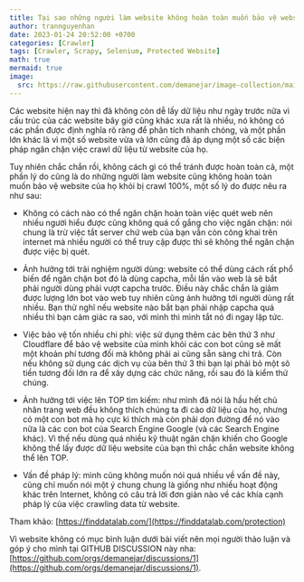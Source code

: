 ```yaml
---
title: Tại sao những người làm website không hoàn toàn muốn bảo vệ website của họ khỏi bị crawl?
author: trannguyenhan 
date: 2023-01-24 20:52:00 +0700
categories: [Crawler]
tags: [Crawler, Scrapy, Selenium, Protected Website]
math: true
mermaid: true
image:
  src: https://raw.githubusercontent.com/demanejar/image-collection/main/WelcomeSeriesCrawler/What-is-Web-Scraping-and-How-to-Use-It.png
---
```


Các website hiện nay thì đã không còn dễ lấy dữ liệu như ngày trước nữa vì cấu trúc của các website bây giờ cũng khác xưa rất là nhiều, nó không có các phần được định nghĩa rõ ràng để  phân tích nhanh chóng, và một phần lớn khác là vì một số website vừa và lớn cũng đã áp dụng một số các biện pháp ngăn chặn việc crawl dữ liệu từ website của họ. 

Tuy nhiên chắc chắn rồi, không cách gì có thể  tránh được hoàn toàn cả, một phần lý do cũng là do những người làm website cũng không hoàn toàn muốn bảo vệ website của họ khỏi bị crawl 100%, một số lý do được nêu ra như sau:

- Không có cách nào có thể ngăn chặn hoàn toàn việc quét web nên nhiều người hiểu được cũng không quá cố gắng cho việc ngăn chặn: nói chung là trừ việc tắt server chứ web của bạn vẫn còn công khai trên internet mà nhiều người có thể truy cập được thì sẽ không thể ngăn chặn được việc bị quét.

- Ảnh hưởng tới trải nghiệm người dùng: website có thể dùng cách rất phổ biến để ngăn chặn bot đó là dùng capcha, mỗi lần vào web là sẽ bắt phải người dùng phải vượt capcha trước. Điều này chắc chắn là giảm được lượng lớn bot vào web tuy nhiên cũng ảnh hưởng tới người dùng rất nhiều. Bạn thử nghĩ nếu website nào bắt bạn phải nhập capcha quá nhiều thì bạn cảm giác ra sao, với mình thì mình tắt nó đi ngay lập tức.

- Việc bảo vệ tốn nhiều chi phí: việc sử dụng thêm các bên thứ 3 như Cloudflare để bảo vệ website của mình khỏi các con bot cũng sẽ mất một khoản phí tương đối mà không phải ai cũng sẵn sàng chi trả. Còn nếu không sử dụng các dịch vụ của bên thứ 3 thì bạn lại phải bỏ một sô tiền tương đối lớn ra để xây dựng các chức năng, rồi sau đó là kiểm thử chúng.

- Ảnh hưởng tới việc lên TOP tìm kiếm: như mình đã nói là hầu hết chủ nhân trang web đều không thích chúng ta đi cào dữ liệu của họ, nhưng có một con bot mà họ cực kì thích mà còn phải dọn đường để nó vào nữa là các con bot của Search Engine Google (và các Search Engine khác). Vì thế nếu dùng quá nhiều kỹ thuật ngăn chặn khiến cho Google không thể lấy được dữ liệu website của bạn thì chắc chắn website không thể lên TOP.

- Vấn đề pháp lý: mình cũng không muốn nói quá nhiều về vấn đề này, cũng chỉ muốn nói một ý chung chung là giống như nhiều hoạt động khác trên Internet, không có câu trả lời đơn giản nào về các khía cạnh pháp lý của việc crawling data từ website.


Tham khảo: [https://finddatalab.com/](https://finddatalab.com/protection)

Vì website không có mục bình luận dưới bài viết nên mọi người thảo luận và góp ý cho mình tại GITHUB DISCUSSION này nha: [https://github.com/orgs/demanejar/discussions/1](https://github.com/orgs/demanejar/discussions/1).